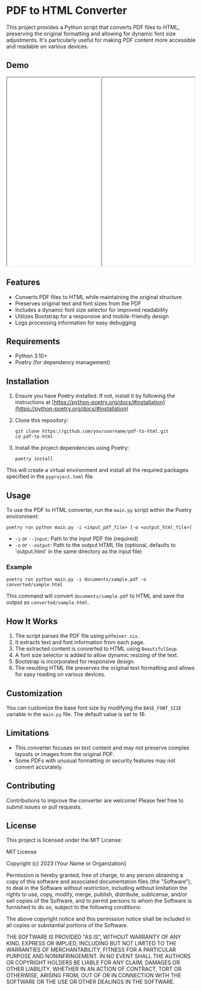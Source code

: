 # PDF to HTML Converter

This project provides a Python script that converts PDF files to HTML, preserving the original formatting and allowing for dynamic font size adjustments. It's particularly useful for making PDF content more accessible and readable on various devices.

## Demo

<div style="display: flex; justify-content: space-between;">
  <iframe src="test_data/2210.03629v3.pdf" style="width: 49%; height: 500px;" scrolling="yes"></iframe>
  <iframe src="test_data/output.html" style="width: 49%; height: 500px;" scrolling="yes"></iframe>
</div>


## Features

- Converts PDF files to HTML while maintaining the original structure
- Preserves original text and font sizes from the PDF
- Includes a dynamic font size selector for improved readability
- Utilizes Bootstrap for a responsive and mobile-friendly design
- Logs processing information for easy debugging

## Requirements

- Python 3.10+
- Poetry (for dependency management)

## Installation

1. Ensure you have Poetry installed. If not, install it by following the instructions at [https://python-poetry.org/docs/#installation](https://python-poetry.org/docs/#installation)

2. Clone this repository:
   ```
   git clone https://github.com/yourusername/pdf-to-html.git
   cd pdf-to-html
   ```

3. Install the project dependencies using Poetry:
   ```
   poetry install
   ```

This will create a virtual environment and install all the required packages specified in the `pyproject.toml` file.

## Usage

To use the PDF to HTML converter, run the `main.py` script within the Poetry environment:

```
poetry run python main.py -i <input_pdf_file> [-o <output_html_file>]
```

- `-i` or `--input`: Path to the input PDF file (required)
- `-o` or `--output`: Path to the output HTML file (optional, defaults to 'output.html' in the same directory as the input file)

### Example

```
poetry run python main.py -i documents/sample.pdf -o converted/sample.html
```

This command will convert `documents/sample.pdf` to HTML and save the output as `converted/sample.html`.

## How It Works

1. The script parses the PDF file using `pdfminer.six`.
2. It extracts text and font information from each page.
3. The extracted content is converted to HTML using `BeautifulSoup`.
4. A font size selector is added to allow dynamic resizing of the text.
5. Bootstrap is incorporated for responsive design.
6. The resulting HTML file preserves the original text formatting and allows for easy reading on various devices.

## Customization

You can customize the base font size by modifying the `BASE_FONT_SIZE` variable in the `main.py` file. The default value is set to 16.

## Limitations

- This converter focuses on text content and may not preserve complex layouts or images from the original PDF.
- Some PDFs with unusual formatting or security features may not convert accurately.

## Contributing

Contributions to improve the converter are welcome! Please feel free to submit issues or pull requests.

## License

This project is licensed under the MIT License:

MIT License

Copyright (c) 2023 [Your Name or Organization]

Permission is hereby granted, free of charge, to any person obtaining a copy
of this software and associated documentation files (the "Software"), to deal
in the Software without restriction, including without limitation the rights
to use, copy, modify, merge, publish, distribute, sublicense, and/or sell
copies of the Software, and to permit persons to whom the Software is
furnished to do so, subject to the following conditions:

The above copyright notice and this permission notice shall be included in all
copies or substantial portions of the Software.

THE SOFTWARE IS PROVIDED "AS IS", WITHOUT WARRANTY OF ANY KIND, EXPRESS OR
IMPLIED, INCLUDING BUT NOT LIMITED TO THE WARRANTIES OF MERCHANTABILITY,
FITNESS FOR A PARTICULAR PURPOSE AND NONINFRINGEMENT. IN NO EVENT SHALL THE
AUTHORS OR COPYRIGHT HOLDERS BE LIABLE FOR ANY CLAIM, DAMAGES OR OTHER
LIABILITY, WHETHER IN AN ACTION OF CONTRACT, TORT OR OTHERWISE, ARISING FROM,
OUT OF OR IN CONNECTION WITH THE SOFTWARE OR THE USE OR OTHER DEALINGS IN THE
SOFTWARE.